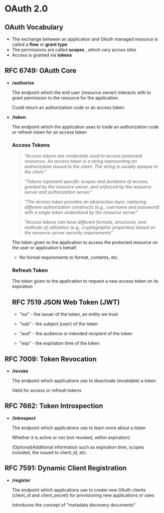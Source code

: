 # OAuth 2.0

## OAuth Vocabulary

- The exchange between an application and OAuth managed resource is called a **flow** or **grant type**
- The permissions are called **scopes** , which vary across sites
- Access is granted via **tokens**

## RFC 6749: OAuth Core

- **/authorize**

  The endpoint which the end user (resource owner) interacts with to grant permission to the resource for the application.

  Could return an authorization code or an access token.

- **/token**

  The endpoint which the application uses to trade an authorization code or refresh token for an access token

  ### Access Tokens

  > _"Access tokens are credentials used to access protected resources. An access token is a string representing an authorization issued to the client. The string is usually opaque to the client."_

  > _"Tokens represent specific scopes and durations of access, granted by the resource owner, and enforced by the resource server and authorization server."_

  > _"The access token provides an abstraction layer, replacing different authorization constructs (e.g., username and password) with a single token understood by the resource server"_

  > _"Access tokens can have different formats, structures, and methods of utilization (e.g., cryptographic properties) based on the resource server security requirements"_

  The token given to the application to access the protected resource on the user or application's behalf.

  - No formal requirements to format, contents, etc.

  ### Refresh Token

  The token given to the application to request a new access token on its expiration

  ## RFC 7519 JSON Web Token (JWT)

  - "iss" - the issuer of the token, an entity we trust

  - "sub" - the subject (user) of the token

  - "aud" - the audience or intended recipient of the token

  - "exp" - the expiration time of the token

## RFC 7009: Token Revocation

- **/revoke**

  The endpoint which applications use to deactivate (invalidate) a token

  Valid for access or refresh tokens

## RFC 7662: Token Introspection

- **/introspect**

  The endpoint which applications use to learn more about a token

  Whether it is active or not (not revoked, within expiration)

  (Optional)Additional information such as expiration time, scopes included, the issued to client_id, etc.

## RFC 7591: Dynamic Client Registration

- **/register**

  The endpoint which applications use to create new OAuth clients (client_id and client_secret) for provisioning new applications or uses

  Introduces the concept of "metadata discovery documents"
